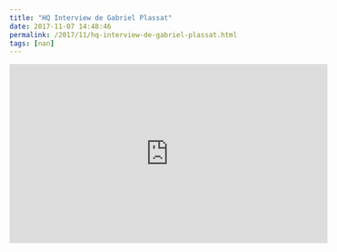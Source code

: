 ```yaml
---
title: "HQ Interview de Gabriel Plassat"
date: 2017-11-07 14:48:46
permalink: /2017/11/hq-interview-de-gabriel-plassat.html
tags: [nan]
---
```


<iframe width="560" height="315" src="https://www.youtube.com/embed/iEuxkUmCKD8&t=13s" frameborder="0" allowfullscreen></iframe>
